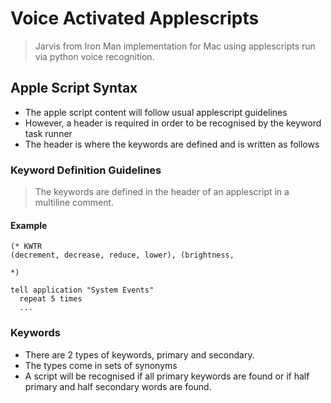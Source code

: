 # Voice Activated Applescripts
> Jarvis from Iron Man implementation for Mac using applescripts run via python voice recognition.

## Apple Script Syntax
* The apple script content will follow usual applescript guidelines
* However, a header is required in order to be recognised by the keyword task runner
* The header is where the keywords are defined and is written as follows

### Keyword Definition Guidelines
> The keywords are defined in the header of an applescript in a multiline comment.

#### Example

```
(* KWTR
(decrement, decrease, reduce, lower), (brightness,

*)

tell application "System Events"
  repeat 5 times
  ...
```

### Keywords
* There are 2 types of keywords, primary and secondary.
* The types come in sets of synonyms
* A script will be recognised if all primary keywords are found or if half primary and half secondary words are found.
